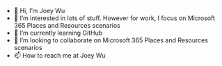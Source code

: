 - 👋 Hi, I’m Joey Wu
- 👀 I’m interested in lots of stuff. However for work, I focus on Microsoft 365 Places and Resources scenarios
- 🌱 I’m currently learning GitHub
- 💞️ I’m looking to collaborate on Microsoft 365 Places and Resources scenarios
- 📫 How to reach me at Joey Wu

<!---
joey-wu-microsoft/joey-wu-microsoft is a ✨ special ✨ repository because its `README.md` (this file) appears on your GitHub profile.
You can click the Preview link to take a look at your changes.
--->
